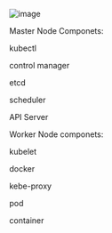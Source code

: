 

![image](https://user-images.githubusercontent.com/24622526/48311050-48575f80-e5bf-11e8-85db-0bab51f91c9e.png)


Master Node Componets:

kubectl

control manager 

etcd

scheduler

API Server

Worker Node componets:

kubelet

docker

kebe-proxy

pod

container




